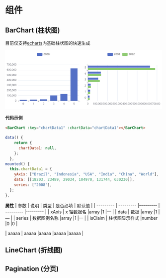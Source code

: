 # 组件

## BarChart (柱状图)

目前仅支持[echarts](https://echarts.apache.org/examples/zh/index.html#chart-type-bar)内基础柱状图的快速生成

<img src="../.vuepress/public/img/barChart1.png">

**代码示例**

```html
<BarChart :key="chartData1" :chartData="chartData1"></BarChart>
```

```js
data() {
    return {
      chartData1: null,
    };
  },
mounted() {
  this.chartData1 = {
    yAxis: ["Brazil", "Indonesia", "USA", "India", "China", "World"],
    data: [[18203, 23489, 29034, 104970, 131744, 630230]],
    series: ["2008"],
  };
},

```

**属性**
| 参数 | 说明 | 类型 | 是否必填 | 默认值 |
| --------- | --------- |--------- | --------- |--------- |
| xAxis | x 轴数据名 |array |1 |— |
| data | 数据 |array |1 |— |
| series | 数据图例名称 |array |1 |— |
| isClaim | 柱状图显示样式 |number |0 |0 |

| aaaaa | aaaaa |aaaaa |aaaaa |aaaaa |

## LineChart (折线图)

## Pagination (分页)
